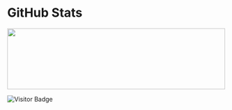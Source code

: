 
# GitHub Stats

<img height="140px" width="500px" src="https://github-readme-stats.vercel.app/api?username=slrub&hide_title=true&hide_border=true&show_icons=true&include_all_commits=true&count_private=true&line_height=21&theme=tokyonight"/>

![Visitor Badge](https://visitor-badge.laobi.icu/badge?page_id=slrub.slr)<img align="left"/>
